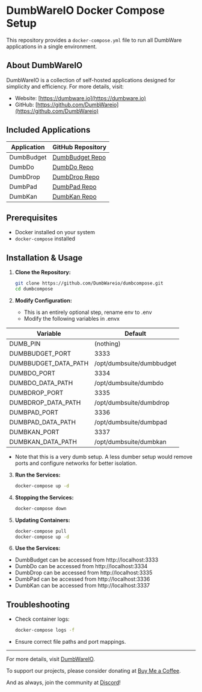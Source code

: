 # DumbWareIO Docker Compose Setup

This repository provides a `docker-compose.yml` file to run all DumbWare applications in a single environment.

## About DumbWareIO

DumbWareIO is a collection of self-hosted applications designed for simplicity and efficiency. For more details, visit:

- Website: [https://dumbware.io](https://dumbware.io)
- GitHub: [https://github.com/DumbWareio](https://github.com/DumbWareio)

## Included Applications

| Application  | GitHub Repository |
|-------------|------------------|
| DumbBudget  | [DumbBudget Repo](https://github.com/DumbWareio/Dumbbudget) |
| DumbDo      | [DumbDo Repo](https://github.com/DumbWareio/Dumbdo) |
| DumbDrop    | [DumbDrop Repo](https://github.com/DumbWareio/Dumbdrop) |
| DumbPad     | [DumbPad Repo](https://github.com/DumbWareio/Dumbpad) |
| DumbKan     | [DumbKan Repo](https://github.com/DumbWareio/Dumbkan) |

## Prerequisites

- Docker installed on your system
- `docker-compose` installed

## Installation & Usage

1. **Clone the Repository:**
   ```sh
   git clone https://github.com/DumbWareio/dumbcompose.git
   cd dumbcompose
   ```

2. **Modify Configuration:**
   - This is an entirely optional step, rename env to .env
   - Modify the following variables in .envx

  | Variable             | Default                   |
  |----------------------|---------------------------|
  | DUMB_PIN             | (nothing)                 |
  | DUMBBUDGET_PORT      | 3333                      |
  | DUMBBUDGET_DATA_PATH | /opt/dumbsuite/dumbbudget |
  | DUMBDO_PORT          | 3334                      |
  | DUMBDO_DATA_PATH     | /opt/dumbsuite/dumbdo     |
  | DUMBDROP_PORT        | 3335                      |
  | DUMBDROP_DATA_PATH   | /opt/dumbsuite/dumbdrop   |
  | DUMBPAD_PORT         | 3336                      |
  | DUMBPAD_DATA_PATH    | /opt/dumbsuite/dumbpad    |
  | DUMBKAN_PORT         | 3337                      |
  | DUMBKAN_DATA_PATH    | /opt/dumbsuite/dumbkan    |

   - Note that this is a very dumb setup. A less dumber setup would remove ports and configure networks for better isolation.

3. **Run the Services:**
   ```sh
   docker-compose up -d
   ```

4. **Stopping the Services:**
   ```sh
   docker-compose down
   ```

5. **Updating Containers:**
   ```sh
   docker-compose pull
   docker-compose up -d
   ```

6. **Use the Services:**
  - DumbBudget can be accessed from http://localhost:3333
  - DumbDo can be accessed from http://localhost:3334
  - DumbDrop can be accessed from http://localhost:3335
  - DumbPad can be accessed from http://localhost:3336
  - DumbKan can be accessed from http://localhost:3337

## Troubleshooting

- Check container logs:
  ```sh
  docker-compose logs -f
  ```
- Ensure correct file paths and port mappings.


---
For more details, visit [DumbWareIO](https://dumbware.io).

To support our projects, please consider donating at [Buy Me a Coffee](https://buymeacoffee.com/dumbware).

And as always, join the community at [Discord](https://dumbware.io/discord)!
